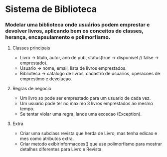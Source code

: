 # Sistema de Biblioteca

### Modelar uma biblioteca onde usuários podem emprestar e devolver livros, aplicando bem os conceitos de classes, herança, encapsulamento e polimorfismo.

1. Classes principais
    - Livro -> titulo, autor, ano de pub, status(true -> disponivel // false -> emprestado).
    - Usuario -> nome, email, lista de livros emprestados.
    - Biblioteca -> catalogo de livros, cadastro de usuarios, operacoes de emprestimo e devolucao.

2. Regras de negocio
    - Um livro so pode ser emprestado para um usuario de cada vez.
    - Um usuario pode ter no maximo 3 livros emprestados ao mesmo tempo.
    - Se tentar violar uma regra, lance uma excecao (Exception).

4. Extra
    - Criar uma subclass revista que herda de Livro, mas tenha edicao e mes como atributos extra.
    - Criar metodo exibirInformacoes() que use polimorfismo para mostrar detalhes diferentes para Livro e Revista.
